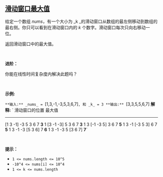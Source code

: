 ## [滑动窗口最大值](https://leetcode-cn.com/problems/sliding-window-maximum/)

给定一个数组 _nums_，有一个大小为 _k _的滑动窗口从数组的最左侧移动到数组的最右侧。你只可以看到在滑动窗口内的 _k_ 个数字。滑动窗口每次只向右移动一位。

返回滑动窗口中的最大值。

 

**进阶：**

你能在线性时间复杂度内解决此题吗？

 

**示例:**

`**输入:** _nums_ = `[1,3,-1,-3,5,3,6,7]`, 和 _k_ = 3
**输出:** `[3,3,5,5,6,7] 
**解释:** `
  滑动窗口的位置                最大值
---------------               -----
[1  3  -1] -3  5  3  6  7       **3**
 1 [3  -1  -3] 5  3  6  7       **3**
 1  3 [-1  -3  5] 3  6  7       **5**
 1  3  -1 [-3  5  3] 6  7       **5**
 1  3  -1  -3 [5  3  6] 7       **6**
 1  3  -1  -3  5 [3  6  7]      **7**`

 

**提示：**

*   `1 <= nums.length <= 10^5`
*   `-10^4 <= nums[i] <= 10^4`
*   `1 <= k <= nums.length`